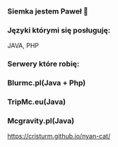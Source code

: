 ### Siemka jestem Paweł 👋


### Języki którymi się posługuję:
JAVA, PHP

### Serwery które robię:

### Blurmc.pl(Java + Php)
### TripMc.eu(Java)
### Mcgravity.pl(Java)

https://cristurm.github.io/nyan-cat/


